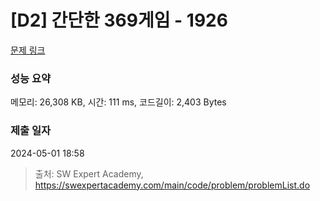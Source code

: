 # [D2] 간단한 369게임 - 1926 

[문제 링크](https://swexpertacademy.com/main/code/problem/problemDetail.do?contestProbId=AV5PTeo6AHUDFAUq) 

### 성능 요약

메모리: 26,308 KB, 시간: 111 ms, 코드길이: 2,403 Bytes

### 제출 일자

2024-05-01 18:58



> 출처: SW Expert Academy, https://swexpertacademy.com/main/code/problem/problemList.do